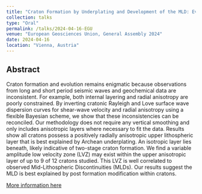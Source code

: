 ```yaml
---
title: "Craton Formation by Underplating and Development of the MLD: Evidence from Bayesian Surface Wave Inversion"
collection: talks
type: "Oral"
permalink: /talks/2024-04-16-EGU
venue: "European Geosciences Union, General Assembly 2024"
date: 2024-04-16
location: "Vienna, Austria"
---
```


## Abstract

Craton formation and evolution remains enigmatic because observations from long and short period seismic waves and geochemical data are inconsistent. For example, both internal layering and radial anisotropy are poorly constrained. By inverting cratonic Rayleigh and Love surface wave dispersion curves for shear-wave velocity and radial anisotropy using a flexible Bayesian scheme, we show that these inconsistencies can be reconciled. Our methodology does not require any vertical smoothing and only includes anisotropic layers where necessary to fit the data. Results show all cratons possess a positively radially anisotropic upper lithospheric layer that is best explained by Archean underplating. An isotropic layer lies beneath, likely indicative of two-stage craton formation. We find a variable amplitude low velocity zone (LVZ) may exist within the upper anisotropic layer of up to 9 of 12 cratons studied. This LVZ is well correlated to observed Mid-Lithospheric Discontinuities (MLDs). Our results suggest the MLD is best explained by post formation modification within cratons.

[More information here](https://doi.org/10.5194/egusphere-egu24-2015)
